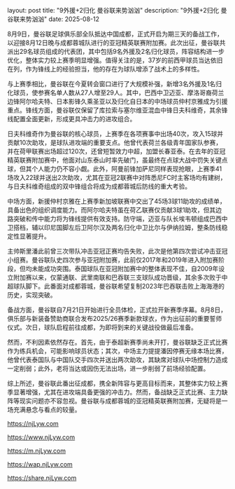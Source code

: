 layout: post title: "9外援+2归化 曼谷联来势汹汹" description: "9外援+2归化 曼谷联来势汹汹" date: 2025-08-12

8月9日，曼谷联足球俱乐部全队抵达中国成都，正式开启为期三天的备战工作，以迎接8月12日晚与成都蓉城队进行的亚冠精英联赛附加赛。此次出征，曼谷联共派出29名球员组成的代表团，其中包括9名外援及2名归化球员，阵容结构进一步优化，整体实力较上赛季明显增强。值得关注的是，37岁的前西甲球员当达依旧在列，作为锋线上的经验担当，他的存在为球队增添了战术上的多样性。

与上赛季相比，曼谷联在今夏转会窗口进行了大规模补强，新增3名外援及1名归化球员，使参赛名单人数从27人增至29人。其中，巴西中卫迈亚、摩洛哥裔荷兰边锋阿尔哈夫特、日本影锋久乘圣亚以及归化自日本的中场球员仲村京雅成为引援重点。锋线方面，曼谷联仅保留了库拉索与塞尔维亚混血中锋日夫科维奇，其余锋线配置全面更新，形成更具冲击力的进攻组合。

日夫科维奇作为曼谷联的核心球员，上赛季在各项赛事中出场40次，攻入15球并贡献10次助攻，是球队进攻端的重要支点。他曾代表荷兰各级青年国家队参赛，并在荷甲联赛出场超过120次，还曾短暂效力中超，加盟长春亚泰。在去年的亚冠精英联赛附加赛中，他面对山东泰山时率先破门，虽最终在点球大战中罚失关键点球，但其个人能力仍不容小觑。此外，阿曼前锋加萨尼同样表现抢眼，上赛季41场攻入22球并送出2次助攻，尤其在亚冠2联赛中对阵悉尼FC时主客场均有建树，与日夫科维奇组成的双中锋组合将成为成都蓉城后防线的重大考验。

中场方面，新援仲村京雅在上赛季新加坡联赛中交出了45场3球11助攻的成绩单，具备出色的组织调度能力。而阿尔哈夫特虽在荷乙联赛仅贡献3球1助攻，但其边路突破和传中能力将为锋线提供有效支持。防守端，迈亚与队长埃韦顿组成巴西中卫搭档，辅以印尼国脚左后卫阿尔汉及两名归化中卫比尔与伊纳拉姆，整条防线稳定性显著提升。

主帅斯里潘此前曾三次带队冲击亚冠正赛均告失败，此次是他第四次尝试冲击亚冠小组赛。曼谷联队史四次参与亚冠附加赛，此前仅2017年和2019年进入附加赛阶段，但均未能成功突围。泰国球队在亚冠附加赛中的整体表现不佳，自2009年设立附加赛以来，仅蒙通联、武里南联和巴吞联三支球队成功晋级，其余多次败于中超球队脚下。此番面对成都蓉城，曼谷联希望复制2023年巴吞联击败上海海港的历史，实现突破。

备战方面，曼谷联自7月21日开始进行全员体检，正式拉开新赛季序幕。8月8日，俱乐部与新装备赞助商联合发布2025/26赛季新款球衣，作为出征前的重要誓师仪式。次日，球队启程前往成都，为即将到来的关键战役做最后准备。

然而，不利因素依然存在。首先，由于泰超新赛季尚未开打，曼谷联缺乏正式比赛作为练兵机会，可能影响球员状态；其次，中场主力提提潘因停赛无缘本场比赛，他曾代表泰国队与中国队交手四次并送出两次助攻，其缺席对球队中场控制力造成一定削弱；此外，老将当达或因伤无法出场，进一步削弱了前场经验配置。

综上所述，曼谷联此番出征成都，携全新阵容与更高目标而来，其整体实力较上赛季显著增强，尤其在进攻端具备更强的冲击力。然而，备战缺乏正式比赛、主力缺阵等现实问题亦不容忽视。曼谷联与成都蓉城的亚冠精英联赛附加赛，无疑将是一场充满悬念与看点的较量。

https://njLyw.com

https://www.njLyw.com

https://m.njLyw.com

https://wap.njLyw.com

https://share.njLyw.com